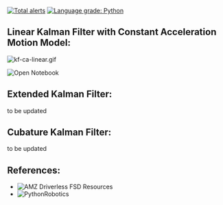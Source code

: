 [![Total alerts](https://img.shields.io/lgtm/alerts/g/raghuramshankar/kalman-filter-localization.svg?logo=lgtm&logoWidth=18)](https://lgtm.com/projects/g/raghuramshankar/kalman-filter-localization/alerts/)
[![Language grade: Python](https://img.shields.io/lgtm/grade/python/g/raghuramshankar/kalman-filter-localization.svg?logo=lgtm&logoWidth=18)](https://lgtm.com/projects/g/raghuramshankar/kalman-filter-localization/context:python)
    
## Linear Kalman Filter with Constant Acceleration Motion Model:
![kf-ca-linear.gif](https://github.com/raghuramshankar/kalman-filter-localization/blob/master/jupyter/kf_ca_linear.gif)

![Open Notebook](https://github.com/raghuramshankar/kalman-filter-localization/blob/master/jupyter/KF-CA-Linear.ipynb)

## Extended Kalman Filter:
to be updated

## Cubature Kalman Filter:
to be updated

## References:
- ![AMZ Driverless FSD Resources](https://github.com/AMZ-Driverless/fsd-resources)
- ![PythonRobotics](https://github.com/AtsushiSakai/PythonRobotics)
